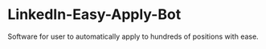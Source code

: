 # LinkedIn-Easy-Apply-Bot
Software for user to automatically apply to hundreds of positions with ease.
